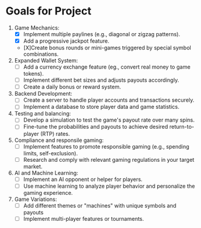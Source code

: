 # Goals for Project
1. Game Mechanics:
    - [X] Implement multiple paylines (e.g., diagonal or zigzag patterns).
    - [X] Add a progressive jackpot feature.
    - [X]Create bonus rounds or mini-games triggered by special symbol combinations.
2. Expanded Wallet System:
    - [ ] Add a currency exchange feature (eg., convert real money to game tokens).
    - [ ] Implement different bet sizes and adjusts payouts accordingly.
    - [ ] Create a daily bonus or reward system.
3. Backend Development:
    - [ ] Create a server to handle player accounts and transactions securely.
    - [ ] Implement a database to store player data and game statistics.
4. Testing and balancing:
    - [ ] Develop a simulation to test the game's payout rate over many spins.
    - [ ] Fine-tune the probabilities and payouts to achieve desired return-to-player (RTP) rates.
5. Compliance and responsile gaming:
    - [ ] Implement features to promote responsible gaming (e.g., spending limits, self-exclusion).
    - [ ] Research and comply with relevant gaming regulations in your target market.
6. AI and Machine Learning:
    - [ ] Implement an AI opponent or helper for players.
    - [ ] Use machine learning to analyze player behavior and personalize the gaming experience.
7. Game Variations:
    - [ ] Add different themes or "machines" with unique symbols and payouts
    - [ ] Implement multi-player features or tournaments.